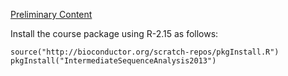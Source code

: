 [Preliminary Content](IntermediateSequenceAnalysis2013-content.pdf)

Install the course package using R-2.15 as follows:

    source("http://bioconductor.org/scratch-repos/pkgInstall.R")
    pkgInstall("IntermediateSequenceAnalysis2013")

